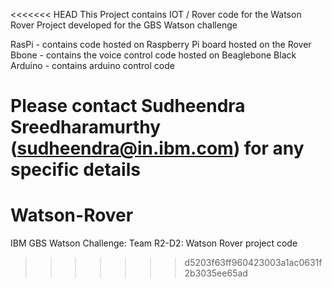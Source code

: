 <<<<<<< HEAD
This Project contains IOT / Rover code for the Watson Rover Project developed for the GBS Watson challenge

RasPi - contains code hosted on Raspberry Pi board hosted on the Rover
Bbone - contains the voice control code hosted on Beaglebone Black
Arduino - contains arduino control code

Please contact Sudheendra Sreedharamurthy (sudheendra@in.ibm.com) for any specific details
=======
# Watson-Rover
IBM GBS Watson Challenge: Team R2-D2: Watson Rover project code
>>>>>>> d5203f63ff960423003a1ac0631f2b3035ee65ad
